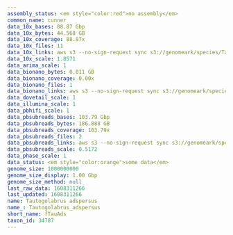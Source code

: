 ```yaml
---
assembly_status: <em style="color:red">no assembly</em>
common_name: cunner
data_10x_bases: 88.87 Gbp
data_10x_bytes: 44.568 GB
data_10x_coverage: 88.87x
data_10x_files: 11
data_10x_links: aws s3 --no-sign-request sync s3://genomeark/species/Tautogolabrus_adspersus/fTauAds1/genomic_data/10x/ .<br>
data_10x_scale: 1.8571
data_arima_scale: 1
data_bionano_bytes: 0.011 GB
data_bionano_coverage: 0.00x
data_bionano_files: 1
data_bionano_links: aws s3 --no-sign-request sync s3://genomeark/species/Tautogolabrus_adspersus/fTauAds1/genomic_data/bionano/ .<br>
data_dovetail_scale: 1
data_illumina_scale: 1
data_pbhifi_scale: 1
data_pbsubreads_bases: 103.79 Gbp
data_pbsubreads_bytes: 186.888 GB
data_pbsubreads_coverage: 103.79x
data_pbsubreads_files: 2
data_pbsubreads_links: aws s3 --no-sign-request sync s3://genomeark/species/Tautogolabrus_adspersus/fTauAds1/genomic_data/pacbio/ . --exclude "*ccs.bam*"<br>
data_pbsubreads_scale: 0.5172
data_phase_scale: 1
data_status: <em style="color:orange">some data</em>
genome_size: 1000000000
genome_size_display: 1.00 Gbp
genome_size_method: null
last_raw_data: 1608311266
last_updated: 1608311266
name: Tautogolabrus adspersus
name_: Tautogolabrus_adspersus
short_name: fTauAds
taxon_id: 34787
---
```

